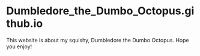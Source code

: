 # Dumbledore_the_Dumbo_Octopus.github.io
This website is about my squishy, Dumbledore the Dumbo Octopus. Hope you enjoy!
